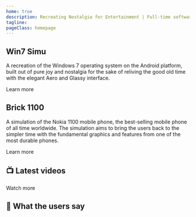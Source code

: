 ```yaml
---
home: true
description: Recreating Nostalgia for Entertainment | Full-time software developer, free-time app maker | Creator of Win7 Simu and other unique apps
tagline:
pageClass: homepage
---
```


<home-hero />

<home-section class="dark">
  <home-preview src="/assets/win7simu-logo.png" title="win7 simu" />
  <article>
    <h2>Win7 Simu</h2>
    <p>A recreation of the Windows 7 operating system on the Android platform,
    built out of pure joy and nostalgia for the sake of reliving the good old time
    with the elegant Aero and Glassy interface.</p>
    <footer>
      <a-button href="/win7simu/about.html">Learn more</a-button>
    </footer>
  </article>
</home-section>

<home-section class="right">
  <home-preview src="https://brick1100.visnalize.com" title="Brick 1100" />
  <article>
    <h2>Brick 1100</h2>
    <p>A simulation of the Nokia 1100 mobile phone, the best-selling mobile phone of all time worldwide.
    The simulation aims to bring the users back to the simpler time with the fundamental graphics
    and features from one of the most durable phones.</p>
    <footer>
      <a-button href="/brick1100/about.html">Learn more</a-button>
    </footer>
  </article>
</home-section>

<setupad-ads tag-id="5210" />

<home-section class="center dark">
  <article>
    <h2>📺 Latest videos</h2>
    <home-videos />
    <footer>
      <a-button href="https://www.youtube.com/c/visnalize">Watch more</a-button>
    </footer>
  </article>
</home-section>

<home-section class="center">
  <article>
    <h2>💬 What the users say</h2>
    <home-reviews />
  </article>
</home-section>

<setupad-ads tag-id="5210" />

<home-footer />
